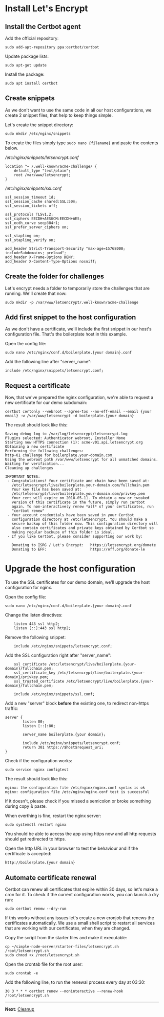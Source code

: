 # Install Let's Encrypt

## Install the Certbot agent

Add the official repository:  
```
sudo add-apt-repository ppa:certbot/certbot
```

Update package lists:  
```
sudo apt-get update
```

Install the package:  
```
sudo apt install certbot
```

## Create snippets

As we don't want to use the same code in all our host configurations, we create 2 snippet files, that help to keep things simple.

Let's create the snippet directory:  
```
sudo mkdir /etc/nginx/snippets
```

To create the files simply type ```sudo nano {filename}``` and paste the contents below.

_/etc/nginx/snippets/letsencrypt.conf_  
```
location ^~ /.well-known/acme-challenge/ {
	default_type "text/plain";
	root /var/www/letsencrypt;
}
```

_/etc/nginx/snippets/ssl.conf_  
```
ssl_session_timeout 1d;
ssl_session_cache shared:SSL:50m;
ssl_session_tickets off;

ssl_protocols TLSv1.2;
ssl_ciphers EECDH+AESGCM:EECDH+AES;
ssl_ecdh_curve secp384r1;
ssl_prefer_server_ciphers on;

ssl_stapling on;
ssl_stapling_verify on;

add_header Strict-Transport-Security "max-age=15768000; includeSubdomains; preload";
add_header X-Frame-Options DENY;
add_header X-Content-Type-Options nosniff;
```

## Create the folder for challenges

Let's encrypt needs a folder to temporarily store the challenges that are running. We'll create that now:  
```
sudo mkdir -p /var/www/letsencrypt/.well-known/acme-challenge
```

## Add first snippet to the host configuration

As we don't have a certificate, we'll include the first snippet in our host's configuration file. That's the boilerplate host in this example.

Open the config file:  
```
sudo nano /etc/nginx/conf.d/boilerplate.{your domain}.conf
```

Add the following line after "server_name":  
```
include /etc/nginx/snippets/letsencrypt.conf;
```

## Request a certificate

Now, that we've prepared the nginx configuration, we're able to request a new certificate for our demo subdomain:  
```
certbot certonly --webroot --agree-tos --no-eff-email --email {your email} -w /var/www/letsencrypt -d boilerplate.{your domain}
```

The result should look like this:  
```
Saving debug log to /var/log/letsencrypt/letsencrypt.log
Plugins selected: Authenticator webroot, Installer None
Starting new HTTPS connection (1): acme-v01.api.letsencrypt.org
Obtaining a new certificate
Performing the following challenges:
http-01 challenge for boilerplate.your-domain.com
Using the webroot path /var/www/letsencrypt for all unmatched domains.
Waiting for verification...
Cleaning up challenges

IMPORTANT NOTES:
 - Congratulations! Your certificate and chain have been saved at:
   /etc/letsencrypt/live/boilerplate.your-domain.com/fullchain.pem
   Your key file has been saved at:
   /etc/letsencrypt/live/boilerplate.your-domain.com/privkey.pem
   Your cert will expire on 2018-05-11. To obtain a new or tweaked
   version of this certificate in the future, simply run certbot
   again. To non-interactively renew *all* of your certificates, run
   "certbot renew"
 - Your account credentials have been saved in your Certbot
   configuration directory at /etc/letsencrypt. You should make a
   secure backup of this folder now. This configuration directory will
   also contain certificates and private keys obtained by Certbot so
   making regular backups of this folder is ideal.
 - If you like Certbot, please consider supporting our work by:

   Donating to ISRG / Let's Encrypt:   https://letsencrypt.org/donate
   Donating to EFF:                    https://eff.org/donate-le
```

# Upgrade the host configuration

To use the SSL certificates for our demo domain, we'll upgrade the host configuration for nginx.

Open the config file:  
```
sudo nano /etc/nginx/conf.d/boilerplate.{your domain}.conf
```

Change the listen directives:  
```
	listen 443 ssl http2;
	listen [::]:443 ssl http2;
```

Remove the following snippet:  
```
	include /etc/nginx/snippets/letsencrypt.conf;
```

Add the SSL configuration right after "server_name":  
```
	ssl_certificate /etc/letsencrypt/live/boilerplate.{your-domain}/fullchain.pem;
	ssl_certificate_key /etc/letsencrypt/live/boilerplate.{your-domain}/privkey.pem;
	ssl_trusted_certificate /etc/letsencrypt/live/boilerplate.{your-domain}/fullchain.pem;

	include /etc/nginx/snippets/ssl.conf;
```

Add a new "server" block __before__ the existing one, to redirect non-https traffic:  
```
server {
        listen 80;
        listen [::]:80;

        server_name boilerplate.{your domain};

        include /etc/nginx/snippets/letsencrypt.conf;
        return 301 https://$host$request_uri;
}
```

Check if the configuration works:  
```
sudo service nginx configtest
```

The result should look like this:  
```
nginx: the configuration file /etc/nginx/nginx.conf syntax is ok
nginx: configuration file /etc/nginx/nginx.conf test is successful
```

If it doesn't, please check if you missed a semicolon or broke something during copy &amp; paste.

When everthing is fine, restart the nginx server:  
```
sudo systemctl restart nginx
```

You should be able to access the app using https now and all http requests should get redirected to https.

Open the http URL in your browser to test the behaviour and if the certificate is accepted:  
```
http://boilerplate.{your domain}
```

## Automate certificate renewal

Certbot can renew all certificates that expire within 30 days, so let's make a cron for it. To check if the current configuration works, you can launch a dry run:  
```
sudo certbot renew --dry-run
```

If this works without any issues let's create a new cronjob that renews the certificates automatically. We use a small shell script to restart all services that are working with our certificates, when they are changed.

Copy the script from the starter files and make it executable:  
```
cp ~/simple-node-server/starter-files/letsencrypt.sh /root/letsencrypt.sh
sudo chmod +x /root/letsencrypt.sh
```

Open the crontab file for the root user:  
```
sudo crontab -e
```

Add the following line, to run the renewal process every day at 03:30:  
```
30 3 * * * certbot renew --noninteractive --renew-hook /root/letsencrypt.sh
```

---
__Next:__ [Cleanup](./cleanup.md)